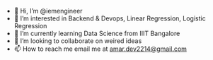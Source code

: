 - 👋 Hi, I’m @iemengineer
- 👀 I’m interested in Backend & Devops, Linear Regression, Logistic Regression
- 🌱 I’m currently learning Data Science from IIIT Bangalore
- 💞️ I’m looking to collaborate on weired ideas
- 📫 How to reach me email me at amar.dev2214@gmail.com

<!---
iemengineer/iemengineer is a ✨ special ✨ repository because its `README.md` (this file) appears on your GitHub profile.
You can click the Preview link to take a look at your changes.
--->
